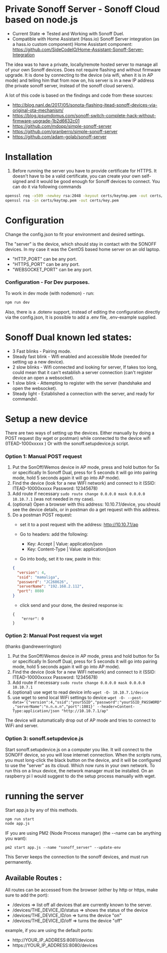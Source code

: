 # Private Sonoff Server - Sonoff Cloud based on node.js

- Current State => Tested and Working with Sonoff Duel.
- Compatible with Home Assistant (Hass.io) Sonoff Server integration (as a hass.io custom component)
Home Assistant component: https://github.com/SideCodeIO/Home-Assistant-Sonoff-Server-Integration

The idea was to have a private, locally/remote hosted server to manage all of your own Sonoff devices.
Does not require flashing and without firmware upgrade.
It is done by connecting to the device (via wifi, when it is in AP mode) 
and telling him that from now on, his server is in a new IP address (the private sonoff server, instead of the sonoff cloud servers).
  
  

A lot of this code is based on the findings and code from these sources:
* http://blog.nanl.de/2017/05/sonota-flashing-itead-sonoff-devices-via-original-ota-mechanism/
* https://blog.ipsumdomus.com/sonoff-switch-complete-hack-without-firmware-upgrade-1b2d6632c01
* https://github.com/mdopp/simple-sonoff-server
* https://github.com/granberro/simple-sonoff-server
* https://github.com/adam-golab/sonoff-server

# Installation

1. Before running the server you have to provide certificate for HTTPS. It doesn't have to be a valid certificate, you can create your own self-signed and it would be good enough for Sonoff devices to connect. You can do it via following commands
```bash
openssl req -x509 -newkey rsa:2048 -keyout certs/keytmp.pem -out certs/cert.pem -days 365
openssl rsa -in certs/keytmp.pem -out certs/key.pem
```

# Configuration

Change the config.json to fit your environment and desired settings.

The "server" is the device, which should stay in contact with the SONOFF devices. In my case it was the CentOS based home server on an old laptop.

* "HTTP_PORT" can be any port.
* "HTTPS_PORT" can be any port.
* "WEBSOCKET_PORT" can be any port.

### Configuration - For Dev purposes.   

To work in dev mode (with nodemon) - run:
```bash
npm run dev
```
Also, there is a .dotenv support, instead of editing the configuration directly via the config.json,
It is possible to add a .env file, .env-example supplied. 


# Sonoff Dual known led states:
* 3 Fast blinks - Pairing mode.
* Steady fast blink - Wifi enabled and accessible Mode (needed for setting up a new device).
* 2 slow blinks - Wifi connected and looking for server, If takes too long, could mean that it can't establish a server connection (can't register device an open a websocket).
* 1 slow blink - Attempting to register with the server (handshake and open the websocket). 
* Steady light - Established a connection with the server, and ready for commands!.


# Setup a new device
There are two ways of setting up the devices. 
Either manually by doing a POST request (by wget or postman) while connected to the device wifi (ITEAD-1000xxxxx )
Or with the sonoff.setupdevice.js script.


### Option 1: Manual POST request
1. Put the SonOff/Wemos device in AP mode, press and hold button for 5s or specifically In Sonoff Dual, press for 5 seconds it will go into pairing mode, hold 5 seconds again it will go into AP mode).
1. Find the device (look for a new WIFI network) and connect to it (SSID: ITEAD-10000xxxxx Password: 12345678)
1. Add route if necessary `sudo route change 0.0.0.0 mask 0.0.0.0 10.10.7.1` (was not needed in my case).
1. (optional) Open a browser with this address: 10.10.7.1/device, you should see the device details, or in postman do a get request with this address.
1. Do a postman POST request:
    * set it to a post request with the address: http://10.10.7.1/ap 
    * Go to headers: add the following:
        * Key: Accept | Value: application/json
        * Key: Content-Type | Value: application/json
        
    * Go into body, set it to raw, paste in this:
    ```json
    {
      "version": 4,
      "ssid": "mamaliga",
      "password": "JC268626",
      "serverName": "192.168.2.112",
      "port": 8080
    }
    ```
    * click send and your done, the desired response is: 
    ```
    {
        "error": 0
    }
    ```

### Option 2: Manual Post request via wget
(thanks @andrewerrington)
1. Put the SonOff/Wemos device in AP mode, press and hold button for 5s or specifically In Sonoff Dual, press for 5 seconds it will go into pairing mode, hold 5 seconds again it will go into AP mode).
1. Find the device (look for a new WIFI network) and connect to it (SSID: ITEAD-10000xxxxx Password: 12345678)
1. Add route if necessary `sudo route change 0.0.0.0 mask 0.0.0.0 10.10.7.1`
1. (optional) use wget to read device info `wget -O- 10.10.7.1/device`
1. use wget to send local WiFi settings to device `wget -O- --post-data='{"version":4,"ssid":"yourSSID","password":"yourSSID_PASSWORD","serverName":"n.n.n.n","port":1081}' --header=Content-Type:application/json "http://10.10.7.1/ap"`

The device will automatically drop out of AP mode and tries to connect to WiFi and server.

### Option 3: sonoff.setupdevice.js
Start sonoff.setupdevice.js on a computer you like. It will connect to the SONOFF device, so you will lose internet connection. When the scripts runs, you must long-click the black button on the device, and it will be configured to use the "server" as its cloud. Which now runs in your own network.
To run this on a linux device, the network manager must be installed. On an raspberry pi I would suggest to do the setup process manually with wget.



# running the server
Start app.js by any of this methods.
```bash
npm run start 
node app.js
```
IF you are using PM2 (Node Process manager) (the --name can be anything you want):
```
pm2 start app.js --name "sonoff_server" --update-env
```
This Server keeps the connection to the sonoff devices, and must run permanently.

## Available Routes :
All routes can be accessed from the browser (either by http or https, make sure to add the port):

* /devices => list off all devices that are currently known to the server.
* /devices/THE_DEVICE_ID/status => shows the status of the device 
* /devices/THE_DEVICE_ID/on => turns the device "on" 
* /devices/THE_DEVICE_ID/off => turns the device "off" 

example, if you are using the default ports: 
* http://YOUR_IP_ADDRESS:8081/devices
* https://YOUR_IP_ADDRESS:8080/devices


